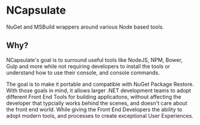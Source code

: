 NCapsulate
==========

NuGet and MSBuild wrappers around various Node based tools.


Why?
----
NCapsulate's goal is to surround useful tools like NodeJS, NPM, Bower, Gulp
and more while not requiring developers to install the tools or understand
how to use their console, and console commands.

The goal is to make it portable and compatible with NuGet Package Restore.
With those goals in mind, it allows larger .NET development teams to adopt
different Front End Tools for building applicaitons, without affecting the
developer that typcially works behind the scenes, and doesn't care about
the front end world.  While giving the Front End Developers the ability to
adopt modern tools, and processes to create exceptional User Experiences.


